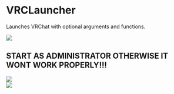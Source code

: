 <!DOCTYPE html>
<html>
   <head>
   </head>
   <body>
   <h1>VRCLauncher</h1>
   <p>Launches VRChat with optional arguments and functions.</p>
   <img src="https://user-images.githubusercontent.com/105979511/198697076-4ca0957b-d29a-43df-8ed4-5ec5b2eab9dd.png"></img><br/>
    
   <h2>START AS ADMINISTRATOR OTHERWISE IT WONT WORK PROPERLY!!!</h2>
   <img src="https://user-images.githubusercontent.com/105979511/198198758-cd98644c-31bb-46fc-afcf-f6968f867821.png"></img><br/>
   <img src="https://user-images.githubusercontent.com/105979511/198198697-cba05147-8082-4e9e-94c7-00edd659a600.png"></img><br/>
   </body>
</html>
